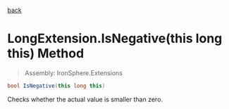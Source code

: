 ﻿

[back](/IronSphere.Extensions/types/LongExtension)

# LongExtension.IsNegative(this long this) Method

> Assembly: IronSphere.Extensions

```csharp
bool IsNegative(this long this)
```

Checks whether the actual value is smaller than zero.

 